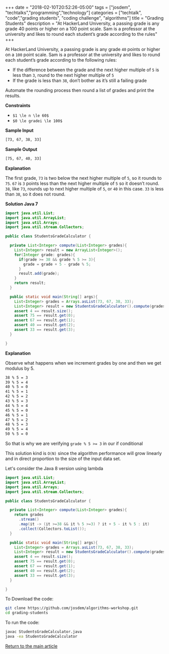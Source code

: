+++
date = "2018-02-10T20:52:26-05:00"
tags = ["josdem", "techtalks","programming","technology"]
categories = ["techtalk", "code","grading students", "coding challenge", "algorithms"]
title = "Grading Students"
description = "At HackerLand University, a passing grade is any grade 40 points or higher on a 100 point scale. Sam is a professor at the university and likes to round each student’s grade according to the rules"
+++

At HackerLand University, a passing grade is any grade `40` points or higher on a `100` point scale. Sam is a professor at the university and likes to round each student’s grade according to the following rules:

* If the difference between the grade and the next higher multiple of `5` is less than `3`, round to the next higher multiple of `5`
* If the grade is less than `38`, don’t bother as it’s still a failing grade

Automate the rounding process then round a list of grades and print the results.

**Constraints**

* `$1 \le n \le 60$`
* `$0 \le gradei \le 100$`

**Sample Input**

```bash
[73, 67, 38, 33]
```

**Sample Output**

```bash
[75, 67, 40, 33]
```

**Explanation**

The first grade, `73` is two below the next higher multiple of `5`, so it rounds to `75`.
`67` is `3`  points less than the next higher multiple of `5` so it doesn’t round.
`38`, like `73`, rounds up to next higher multiple of `5`, or `40` in this case.
`33` is less than `38`, so it does not round.

**Solution Java 7**

```java
import java.util.List;
import java.util.ArrayList;
import java.util.Arrays;
import java.util.stream.Collectors;

public class StudentsGradeCalculator {

  private List<Integer> compute(List<Integer> grades){
    List<Integer> result = new ArrayList<Integer>();
    for(Integer grade: grades){
      if(grade >= 38 && grade % 5 >= 3){
        grade = grade + 5 - grade % 5;
      }
      result.add(grade);
    }
    return result;
  }

  public static void main(String[] args){
    List<Integer> grades = Arrays.asList(73, 67, 38, 33);
    List<Integer> result = new StudentsGradeCalculator().compute(grades);
    assert 4 == result.size();
    assert 75 == result.get(0);
    assert 67 == result.get(1);
    assert 40 == result.get(2);
    assert 33 == result.get(3);
  }

}
```

**Explanation**

Observe what happens when we increment grades by one and then we get modulus by 5.

```bash
38 % 5 = 3
39 % 5 = 4
40 % 5 = 0
41 % 5 = 1
42 % 5 = 2
43 % 5 = 3
44 % 5 = 4
45 % 5 = 0
46 % 5 = 1
47 % 5 = 2
48 % 5 = 3
49 % 5 = 4
50 % 5 = 0
```

So that is why we are verifying `grade % 5 >= 3` in our if conditional

This solution kind is `O(N)` since the algorithm performance will grow linearly and in direct proportion to the size of the input data set.

Let's consider the Java 8 version using lambda

```java
import java.util.List;
import java.util.ArrayList;
import java.util.Arrays;
import java.util.stream.Collectors;

public class StudentsGradeCalculator {

  private List<Integer> compute(List<Integer> grades){
    return grades
      .stream()
      .map(it -> (it >=38 && it % 5 >=3) ? it + 5 - it % 5 : it)
      .collect(Collectors.toList());
  }

  public static void main(String[] args){
    List<Integer> grades = Arrays.asList(73, 67, 38, 33);
    List<Integer> result = new StudentsGradeCalculator().compute(grades);
    assert 4 == result.size();
    assert 75 == result.get(0);
    assert 67 == result.get(1);
    assert 40 == result.get(2);
    assert 33 == result.get(3);
  }

}
```

To Download the code:


```bash
git clone https://github.com/josdem/algorithms-workshop.git
cd grading-students
```

To run the code:

```bash
javac StudentsGradeCalculator.java
java -ea StudentsGradeCalculator
```


[Return to the main article](/techtalk/algorithms)
